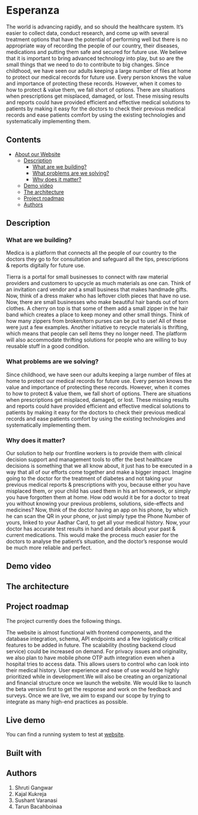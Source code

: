 # Esperanza
The world is advancing rapidly, and so should the healthcare system. It’s easier to collect data, conduct research, and come up with several treatment options that have the potential of performing well but there is no appropriate way of recording the people of our country, their diseases, medications and putting them safe and secured for future use. We believe that it is important to bring advanced technology into play, but so are the small things that we need to do to contribute to big changes. Since childhood, we have seen our adults keeping a large number of files at home to protect our medical records for future use. Every person knows the value and importance of protecting these records. However, when it comes to how to protect & value them, we fall short of options. There are situations when prescriptions get misplaced, damaged, or lost. These missing results and reports could have provided efficient and effective medical solutions to patients by making it easy for the doctors to check their previous medical records and ease patients comfort by using the existing technologies and systematically implementing them.


## Contents

- [About our Website](#submission-or-project-name)
  - [Description](#short-description)
    - [What are we building?](#what-are-we-building)
    - [What problems are we solving?](#what-problems-are-we-solving)
    - [Why does it matter?](#why-does-it-matter)
  - [Demo video](#demo-video)
  - [The architecture](#the-architecture)
  - [Project roadmap](#project-roadmap)
  - [Authors](#authors)

<!--   - [Long description](#long-description) -->
## Description

### What are we building?

Medica is a platform that connects all the people of our country to the doctors they go to for consultation and safeguard all the tips, prescriptions & reports digitally for future use. 

Tierra is a portal for small businesses to connect with raw material providers and customers to upcycle as much materials as one can. Think of an invitation card vendor and a small business that makes handmade gifts. Now, think of a dress maker who has leftover cloth pieces that have no use. Now, there are small businesses who make beautiful hair bands out of torn clothes. A cherry on top is that some of them add a small zipper in the hair band which creates a place to keep money and other small things. Think of how many zippers from broken/torn purses can be put to use! All of these were just a few examples. Another initiative to recycle materials is thrifting, which means that people can sell items they no longer need. The platform will also accommodate thrifting solutions for people who are willing to buy reusable stuff in a good condition.

### What problems are we solving?

Since childhood, we have seen our adults keeping a large number of files at home to protect our medical records for future use. Every person knows the value and importance of protecting these records. However, when it comes to how to protect & value them, we fall short of options. There are situations when prescriptions get misplaced, damaged, or lost. These missing results and reports could have provided efficient and effective medical solutions to patients by making it easy for the doctors to check their previous medical records and ease patients comfort by using the existing technologies and systematically implementing them.

### Why does it matter?

Our solution to help our frontline workers is to provide them with clinical decision support and management tools to offer the best healthcare decisions is something that we all know about, it just has to be executed in a way that all of our efforts come together and make a bigger impact. Imagine going to the doctor for the treatment of diabetes and not taking your previous medical reports & prescriptions with you, because either you have misplaced them, or your child has used them in his art homework, or simply you have forgotten them at home. How odd would it be for a doctor to treat you without knowing your previous problems, solutions, side-effects and medicines? Now, think of the doctor having an app on his phone, by which he can scan the QR in your phone, or just simply type the Phone Number of yours, linked to your Aadhar Card, to get all your medical history. Now, your doctor has accurate test results in hand and details about your past & current medications. This would make the process much easier for the doctors to analyse the patient’s situation, and the doctor’s response would be much more reliable and perfect.

<!-- 
<img src="https://user-images.githubusercontent.com/61119403/122559443-f4596500-d05c-11eb-8773-31c6daed9cba.png" width=47%/> <img src="https://user-images.githubusercontent.com/61119403/122559486-06d39e80-d05d-11eb-9fa2-aa007153c1ed.png" width=47%/> -->

## Demo video
<!-- 
[![Watch the video]](https://www.youtube.com/watch?v=qwEW4K0dW_w) -->

## The architecture
<!-- 
<img src="https://user-images.githubusercontent.com/61119403/122559620-2ff42f00-d05d-11eb-8572-2a5027831112.png" width=47%/>  -->

<!-- 1. The seller navigates to the site and uploads a video file.
2. The user selects and buys the raw material of his/her choice
3. Tierra contacts delivery services and ensures safe and hurdle free delivery.
4. Both User and Seller can track the product until it gets delivered.
<!--  
## Long description
<!-- 
[More detail is available here](./docs/Tierra.pdf) -->

## Project roadmap

The project currently does the following things.
<!-- 
- Buyer can buy product of its choice, and add the product to the cart do the payment and buy product.
- Seller can add products of his choice, and keep it for sale.
- Database in connected to the website using cloudant and cloud foundry. Auth feature is added to the website to maintain authenticity. -->

The website is almost functional with frontend components, and the database integration, schema, API endpoints and a few logistically critical features to be added in future. The scalability (hosting backend cloud service) could be increased on demand. For privacy issues and originality, we also plan to have mobile phone OTP auth integration even when a hospital tries to access data. This allows users to control who can look into their medical history. User experience and ease of use would be highly prioritized while in development.We will also be creating an organizational and financial structure once we launch the website. We would like to launch the beta version first to get the response and work on the feedback and surveys. Once we are live, we aim to expand our scope by trying to integrate as many high-end practices as possible. 
<!-- 
See below for our proposed schedule on next steps after Call for Code 2021 submission.

<img src="https://user-images.githubusercontent.com/61119403/122589588-13b4ba00-d07e-11eb-9349-7b2df1d08fba.png" width=47%/>  -->

## Live demo

You can find a running system to test at [website](https://esperanza-medica.herokuapp.com/).

## Built with
<!-- 
- [IBM Cloudant](https://cloud.ibm.com/catalog?search=cloudant#search_results) - The NoSQL database used
- [IBM Cloud Foundry](https://cloud.ibm.com/catalog?search=cloud%20functions#search_results) - Cloud to host website
- Google Developer Console for authorization login
 -->
## Authors

1. Shruti Gangwar
2. Kajal Kukreja
3. Sushant Varanasi
4. Tarun Bacahboinaa
